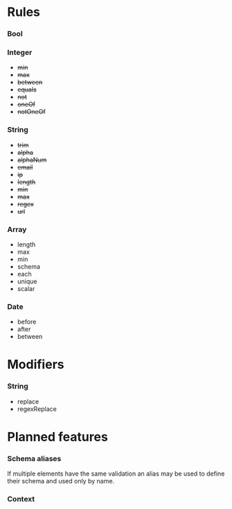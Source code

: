 # Rules

### Bool

### Integer
- ~~min~~
- ~~max~~
- ~~between~~
- ~~equals~~
- ~~not~~
- ~~oneOf~~
- ~~notOneOf~~

### String
- ~~trim~~
- ~~alpha~~
- ~~alphaNum~~
- ~~email~~
- ~~ip~~
- ~~length~~
- ~~min~~
- ~~max~~
- ~~regex~~
- ~~url~~

### Array
- length
- max
- min
- schema
- each
- unique
- scalar

### Date
- before
- after
- between

# Modifiers
### String
- replace
- regexReplace

# Planned features
### Schema aliases
If multiple elements have the same validation an alias may be used to define their schema and used only by name.

### Context